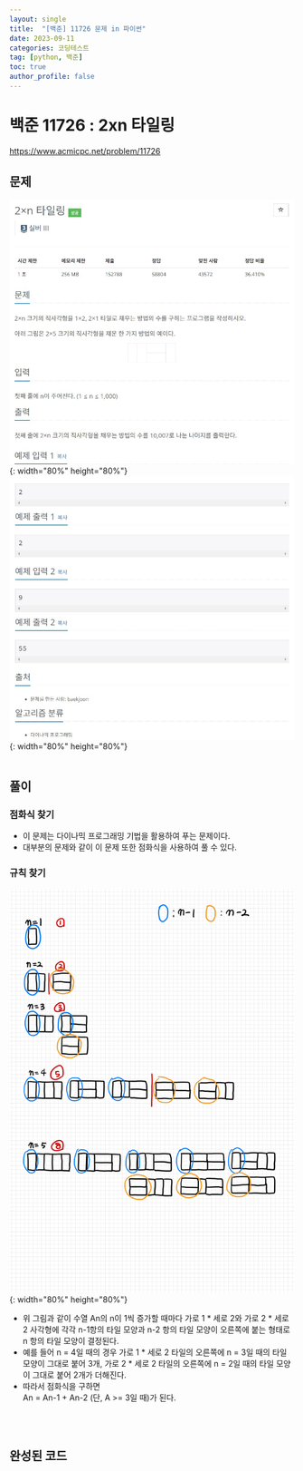 ```yaml
---
layout: single
title:  "[백준] 11726 문제 in 파이썬"
date: 2023-09-11
categories: 코딩테스트
tag: [python, 백준]
toc: true
author_profile: false
---
```


# 백준 11726 : 2xn 타일링
<a href="https://www.acmicpc.net/problem/11726">https://www.acmicpc.net/problem/11726</a>

## 문제
![1](/images/baekjoon/0911/11726/1.jpg){: width="80%" height="80%"}
![2](/images/baekjoon/0911/11726/2.jpg){: width="80%" height="80%"}
<br><br>

## 풀이
### 점화식 찾기
- 이 문제는 다이나믹 프로그래밍 기법을 활용하여 푸는 문제이다.
- 대부분의 문제와 같이 이 문제 또한 점화식을 사용하여 풀 수 있다.

### 규칙 찾기
![3](/images/baekjoon/0911/11726/3.jpg){: width="80%" height="80%"}
- 위 그림과 같이 수열 An의 n이 1씩 증가할 때마다 가로 1 * 세로 2와 가로 2 * 세로 2 사각형에 각각 n-1항의 타일 모양과 n-2 항의 타일 모양이 오른쪽에 붙는 형태로 n 항의 타일 모양이 결정된다.
- 예를 들어 n = 4일 때의 경우 가로 1 * 세로 2 타일의 오른쪽에 n = 3일 때의 타일 모양이 그대로 붙어 3개, 가로 2 * 세로 2 타일의 오른쪽에 n = 2일 때의 타일 모양이 그대로 붙어 2개가 더해진다.
- 따라서 점화식을 구하면 <br> An = An-1 + An-2 (단, A >= 3일 때)가 된다.

<br><br>
## 완성된 코드
<script src="https://gist.github.com/BEANyyy/3a984d40b09ee7d9d63d038a44a5e0a8.js"></script>